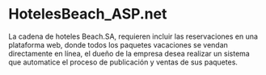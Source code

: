 # HotelesBeach_ASP.net
La cadena de hoteles Beach.SA, requieren incluir las reservaciones en una plataforma web, donde todos los paquetes vacaciones se vendan directamente en línea, el dueño de la empresa desea realizar un sistema que automatice el proceso de publicación y ventas de sus paquetes.

